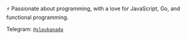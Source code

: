 ⚡ Passionate about programming, with a love for JavaScript, Go, and functional programming.

Telegram: [`@sloukanada`](https://t.me/sloukanada)
